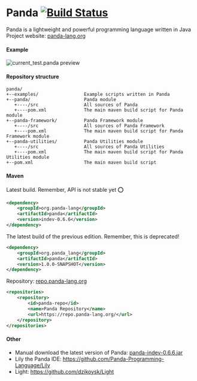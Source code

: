 # Panda [![Build Status](https://travis-ci.org/Panda-Programming-Language/Panda.svg?branch=master)](https://travis-ci.org/Panda-Programming-Language/Panda)
Panda is a lightweight and powerful programming language written in Java<br>
Project website: [panda-lang.org](https://panda-lang.org/)

#### Example
![current_test.panda preview](https://panda-lang.org/screenshot/4XEbOCn8.png)

#### Repository structure
```
panda/
+--examples/                 Example scripts written in Panda
+--panda/                    Panda module
   +----/src                 All sources of Panda
   +----pom.xml              The main maven build script for Panda module
+--panda-framework/          Panda Framework module
   +----/src                 All sources of Panda Framework
   +----pom.xml              The main maven build script for Panda Framework module
+--panda-utilities/          Panda Utilities module
   +----/src                 All sources of Panda Utilities
   +----pom.xml              The main maven build script for Panda Utilities module
+--pom.xml                   The main maven build script
```

#### Maven
Latest build. Remember, API is not stable yet :o:

```xml
<dependency>
    <groupId>org.panda-lang</groupId>
    <artifactId>panda</artifactId>
    <version>indev-0.6.6</version>
</dependency>
```

The latest build of the previous edition. Remember, this is deprecated!

```xml
<dependency>
    <groupId>org.panda_lang</groupId>
    <artifactId>panda</artifactId>
    <version>1.0.0-SNAPSHOT</version>
</dependency>
```

Repository: [repo.panda-lang.org](https://repo.panda-lang.org/)

```xml
<repositories>
    <repository>
        <id>panda-repo</id>
        <name>Panda Repository</name>
        <url>https://repo.panda-lang.org/</url>
    </repository>
</repositories>
```

#### Other
- Manual download the latest version of Panda: [panda-indev-0.6.6.jar](https://repo.panda-lang.org/org/panda-lang/panda/indev-0.6.6/panda-indev-0.6.6.jar)
- Lily the Panda IDE: https://github.com/Panda-Programming-Language/Lily <br>
- Light: https://github.com/dzikoysk/Light
